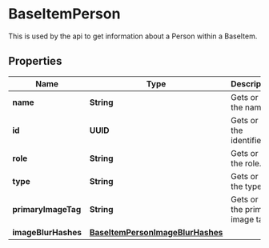 

# BaseItemPerson

This is used by the api to get information about a Person within a BaseItem.

## Properties

| Name | Type | Description | Notes |
|------------ | ------------- | ------------- | -------------|
|**name** | **String** | Gets or sets the name. |  [optional] |
|**id** | **UUID** | Gets or sets the identifier. |  [optional] |
|**role** | **String** | Gets or sets the role. |  [optional] |
|**type** | **String** | Gets or sets the type. |  [optional] |
|**primaryImageTag** | **String** | Gets or sets the primary image tag. |  [optional] |
|**imageBlurHashes** | [**BaseItemPersonImageBlurHashes**](BaseItemPersonImageBlurHashes.md) |  |  [optional] |



